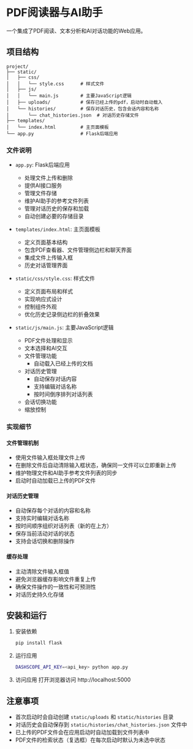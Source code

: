 # PDF阅读器与AI助手

一个集成了PDF阅读、文本分析和AI对话功能的Web应用。

## 项目结构

```
project/
├── static/
│   ├── css/
│   │   └── style.css      # 样式文件
│   ├── js/
│   │   └── main.js        # 主要JavaScript逻辑
│   ├── uploads/           # 保存已经上传的pdf，启动时自动载入
│   └── histories/         # 保存对话历史，包含会话内容和名称
│       └── chat_histories.json  # 对话历史存储文件
├── templates/
│   └── index.html         # 主页面模板
└── app.py                 # Flask后端应用
```

### 文件说明

- `app.py`: Flask后端应用
  - 处理文件上传和删除
  - 提供AI接口服务
  - 管理文件存储
  - 维护AI助手的参考文件列表
  - 管理对话历史的保存和加载
  - 自动创建必要的存储目录

- `templates/index.html`: 主页面模板
  - 定义页面基本结构
  - 包含PDF查看器、文件管理侧边栏和聊天界面
  - 集成文件上传输入框
  - 历史对话管理界面

- `static/css/style.css`: 样式文件
  - 定义页面布局和样式
  - 实现响应式设计
  - 控制组件外观
  - 优化历史记录侧边栏的折叠效果

- `static/js/main.js`: 主要JavaScript逻辑
  - PDF文件处理和显示
  - 文本选择和AI交互
  - 文件管理功能
    - 自动载入已经上传的文档
  - 对话历史管理
    - 自动保存对话内容
    - 支持编辑对话名称
    - 按时间倒序排列对话列表
  - 会话切换功能
  - 缩放控制

### 实现细节

#### 文件管理机制
- 使用文件输入框处理文件上传
- 在删除文件后自动清除输入框状态，确保同一文件可以立即重新上传
- 维护物理文件和AI助手参考文件列表的同步
- 启动时自动加载已上传的PDF文件

#### 对话历史管理
- 自动保存每个对话的内容和名称
- 支持实时编辑对话名称
- 按时间顺序组织对话列表（新的在上方）
- 保存当前活动对话的状态
- 支持会话切换和删除操作

#### 缓存处理
- 主动清除文件输入框值
- 避免浏览器缓存影响文件重复上传
- 确保文件操作的一致性和可预测性
- 对话历史持久化存储

## 安装和运行

1. 安装依赖
    ```bash
    pip install flask
    ```

2. 运行应用
    ```bash
    DASHSCOPE_API_KEY=<api_key> python app.py
    ```

3. 访问应用
    打开浏览器访问 http://localhost:5000

## 注意事项

- 首次启动时会自动创建 `static/uploads` 和 `static/histories` 目录
- 对话历史会自动保存到 `static/histories/chat_histories.json` 文件中
- 已上传的PDF文件会在应用启动时自动加载到文件列表中
- PDF文件的检索状态（复选框）在每次启动时默认为未选中状态